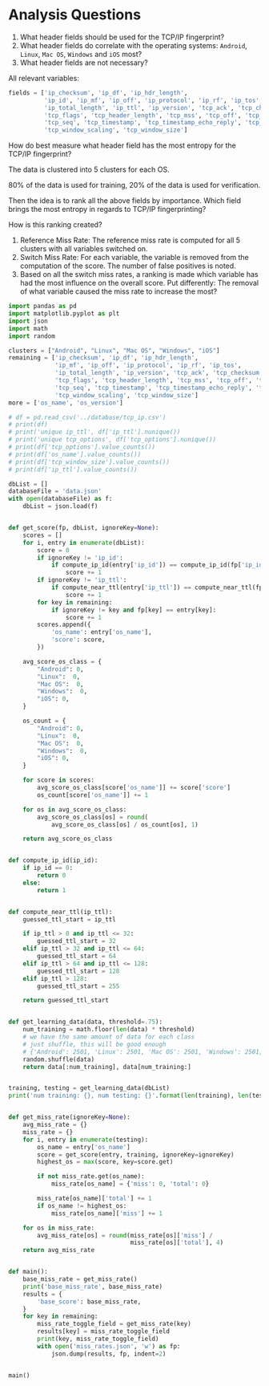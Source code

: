 # Analysis Questions

1. What header fields should be used for the TCP/IP fingerprint?
2. What header fields do correlate with the operating systems: `Android`, `Linux`, `Mac OS`, `Windows` and `iOS` most?
3. What header fields are not necessary?

All relevant variables:

```python
fields = ['ip_checksum', 'ip_df', 'ip_hdr_length',
          'ip_id', 'ip_mf', 'ip_off', 'ip_protocol', 'ip_rf', 'ip_tos',
          'ip_total_length', 'ip_ttl', 'ip_version', 'tcp_ack', 'tcp_checksum',
          'tcp_flags', 'tcp_header_length', 'tcp_mss', 'tcp_off', 'tcp_options',
          'tcp_seq', 'tcp_timestamp', 'tcp_timestamp_echo_reply', 'tcp_urp',
          'tcp_window_scaling', 'tcp_window_size']
```

How do best measure what header field has the most entropy for the TCP/IP fingerprint?

The data is clustered into 5 clusters for each OS.

80% of the data is used for training, 20% of the data is used for verification.

Then the idea is to rank all the above fields by importance. Which field brings the most entropy in regards to TCP/IP fingerprinting?

How is this ranking created?

1. Reference Miss Rate: The reference miss rate is computed for all 5 clusters with all variables switched on.
2. Switch Miss Rate: For each variable, the variable is removed from the computation of the score. The number of false positives is noted.
3. Based on all the switch miss rates, a ranking is made which variable has had the most influence on the overall score. Put differently: The
  removal of what variable caused the miss rate to increase the most?

```python
import pandas as pd
import matplotlib.pyplot as plt
import json
import math
import random

clusters = ["Android", "Linux", "Mac OS", "Windows", "iOS"]
remaining = ['ip_checksum', 'ip_df', 'ip_hdr_length',
             'ip_mf', 'ip_off', 'ip_protocol', 'ip_rf', 'ip_tos',
             'ip_total_length', 'ip_version', 'tcp_ack', 'tcp_checksum',
             'tcp_flags', 'tcp_header_length', 'tcp_mss', 'tcp_off', 'tcp_options',
             'tcp_seq', 'tcp_timestamp', 'tcp_timestamp_echo_reply', 'tcp_urp',
             'tcp_window_scaling', 'tcp_window_size']
more = ['os_name', 'os_version']

# df = pd.read_csv('../database/tcp_ip.csv')
# print(df)
# print('unique ip_ttl', df['ip_ttl'].nunique())
# print('unique tcp_options', df['tcp_options'].nunique())
# print(df['tcp_options'].value_counts())
# print(df['os_name'].value_counts())
# print(df['tcp_window_size'].value_counts())
# print(df['ip_ttl'].value_counts())

dbList = []
databaseFile = 'data.json'
with open(databaseFile) as f:
    dbList = json.load(f)


def get_score(fp, dbList, ignoreKey=None):
    scores = []
    for i, entry in enumerate(dbList):
        score = 0
        if ignoreKey != 'ip_id':
            if compute_ip_id(entry['ip_id']) == compute_ip_id(fp['ip_id']):
                score += 1
        if ignoreKey != 'ip_ttl':
            if compute_near_ttl(entry['ip_ttl']) == compute_near_ttl(fp['ip_ttl']):
                score += 1
        for key in remaining:
            if ignoreKey != key and fp[key] == entry[key]:
                score += 1
        scores.append({
            'os_name': entry['os_name'],
            'score': score,
        })

    avg_score_os_class = {
        "Android": 0,
        "Linux":  0,
        "Mac OS":  0,
        "Windows":  0,
        "iOS": 0,
    }

    os_count = {
        "Android": 0,
        "Linux":  0,
        "Mac OS":  0,
        "Windows":  0,
        "iOS": 0,
    }

    for score in scores:
        avg_score_os_class[score['os_name']] += score['score']
        os_count[score['os_name']] += 1

    for os in avg_score_os_class:
        avg_score_os_class[os] = round(
            avg_score_os_class[os] / os_count[os], 1)

    return avg_score_os_class


def compute_ip_id(ip_id):
    if ip_id == 0:
        return 0
    else:
        return 1


def compute_near_ttl(ip_ttl):
    guessed_ttl_start = ip_ttl

    if ip_ttl > 0 and ip_ttl <= 32:
        guessed_ttl_start = 32
    elif ip_ttl > 32 and ip_ttl <= 64:
        guessed_ttl_start = 64
    elif ip_ttl > 64 and ip_ttl <= 128:
        guessed_ttl_start = 128
    elif ip_ttl > 128:
        guessed_ttl_start = 255

    return guessed_ttl_start


def get_learning_data(data, threshold=.75):
    num_training = math.floor(len(data) * threshold)
    # we have the same amount of data for each class
    # just shuffle, this will be good enough
    # {'Android': 2501, 'Linux': 2501, 'Mac OS': 2501, 'Windows': 2501, 'iOS': 2501}
    random.shuffle(data)
    return data[:num_training], data[num_training:]


training, testing = get_learning_data(dbList)
print('num training: {}, num testing: {}'.format(len(training), len(testing)))


def get_miss_rate(ignoreKey=None):
    avg_miss_rate = {}
    miss_rate = {}
    for i, entry in enumerate(testing):
        os_name = entry['os_name']
        score = get_score(entry, training, ignoreKey=ignoreKey)
        highest_os = max(score, key=score.get)

        if not miss_rate.get(os_name):
            miss_rate[os_name] = {'miss': 0, 'total': 0}

        miss_rate[os_name]['total'] += 1
        if os_name != highest_os:
            miss_rate[os_name]['miss'] += 1

    for os in miss_rate:
        avg_miss_rate[os] = round(miss_rate[os]['miss'] /
                                  miss_rate[os]['total'], 4)
    return avg_miss_rate


def main():
    base_miss_rate = get_miss_rate()
    print('base_miss_rate', base_miss_rate)
    results = {
        'base_score': base_miss_rate,
    }
    for key in remaining:
        miss_rate_toggle_field = get_miss_rate(key)
        results[key] = miss_rate_toggle_field
        print(key, miss_rate_toggle_field)
        with open('miss_rates.json', 'w') as fp:
            json.dump(results, fp, indent=2)


main()
```
